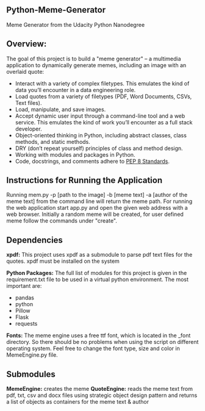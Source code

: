 

## Python-Meme-Generator

Meme Generator from the Udacity Python Nanodegree

## Overview:


The goal of this project is to build a "meme generator" – a multimedia application to dynamically generate memes, including an image with an overlaid quote:
-   Interact with a variety of complex filetypes. This emulates the kind of data you’ll encounter in a data engineering role.
-   Load quotes from a variety of filetypes (PDF, Word Documents, CSVs, Text files).
-   Load, manipulate, and save images.
-   Accept dynamic user input through a command-line tool and a web service. This emulates the kind of work you’ll encounter as a full stack developer.
-   Object-oriented thinking in Python, including abstract classes, class methods, and static methods.
-   DRY (don’t repeat yourself) principles of class and method design.
-   Working with modules and packages in Python.
- Code, docstrings, and comments adhere to  [PEP 8 Standards](https://www.python.org/dev/peps/pep-0008/).

## Instructions for Running the Application

Running mem.py -p [path to the image] -b [meme text] -a [author of the meme text] from the command line will return the meme path. 
For running the web application start app.py and open the given web address with a web browser. Initially a random meme will be created, for user defined meme follow the commands under "create".

## Dependencies

**xpdf:**  This project uses xpdf as a submodule to parse pdf text files for the quotes. xpdf must be installed on the system

**Python Packages:**  The full list of modules for this project is given in the  requirement.txt file to be used in a virtual python environment. The most important are:

- pandas
- python
- Pillow
- Flask
- requests

**Fonts:**  The meme engine uses a free ttf font, which is located in the _font directory. So there should be no problems when using the script on different operating system. Feel free to change the font type, size and color in MemeEngine.py file.

## Submodules

**MemeEngine:** creates the meme
**QuoteEngine:** reads the meme text from pdf, txt, csv and docx files using strategic object design pattern and returns a list of objects as containers for the meme text & author
